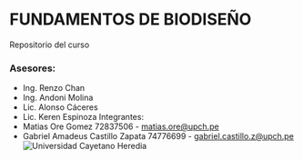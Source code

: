 # FUNDAMENTOS DE BIODISEÑO
Repositorio del curso
### Asesores:
- Ing. Renzo Chan
- Ing. Andoni Molina
- Lic. Alonso Cáceres
- Lic. Keren Espinoza
Integrantes: 
- Matias Ore Gomez  72837506 - matias.ore@upch.pe
- Gabriel Amadeus Castillo Zapata 74776699 - gabriel.castillo.z@upch.pe
![Universidad Cayetano Heredia](https://portal.andina.pe/EDPfotografia3/Thumbnail/2019/06/20/000594816W.jpg)
             
